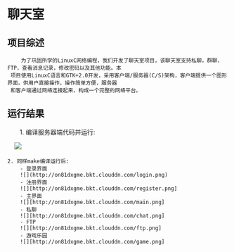 # 聊天室


## 项目综述
     　　为了巩固所学的LinuxC网络编程，我们开发了聊天室项目，该聊天室支持私聊，群聊，FTP，查看消息记录，修改密码以及其他功能。本
     项目使用LinuxC语言和GTK+2.0开发，采用客户端/服务器(C/S)架构，客户端提供一个图形界面，供用户直接操作，操作简单方便，服务器
     和客户端通过网络连接起来，构成一个完整的网络平台。

## 运行结果

　　1. 编译服务器端代码并运行:
  
      ![](http://on81dxgme.bkt.clouddn.com/server.png)
    
    2. 同样make编译运行后:
        - 登录界面
        ![](http://on81dxgme.bkt.clouddn.com/login.png)
        - 注册界面
        ![][http://on81dxgme.bkt.clouddn.com/register.png]
        - 主界面
        ![][http://on81dxgme.bkt.clouddn.com/main.png]
        - 私聊
        ![][http://on81dxgme.bkt.clouddn.com/chat.png]
        - FTP
        ![][http://on81dxgme.bkt.clouddn.com/ftp.png]
        - 游戏乐园
        ![][http://on81dxgme.bkt.clouddn.com/game.png]
